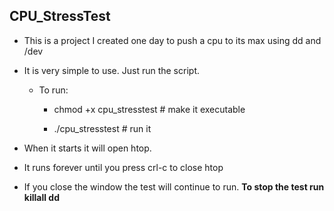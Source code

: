 ## CPU_StressTest

 - This is a project I created one day to push a cpu to its max using dd and /dev

 - It is very simple to use. Just run the script. 
 
   - To run:
  
     - chmod +x cpu_stresstest # make it executable
  
     - ./cpu_stresstest # run it
 
 - When it starts it will open htop. 

 - It runs forever until you press crl-c to close htop

 - If you close the window the test will continue to run. **To stop the test run killall dd**
